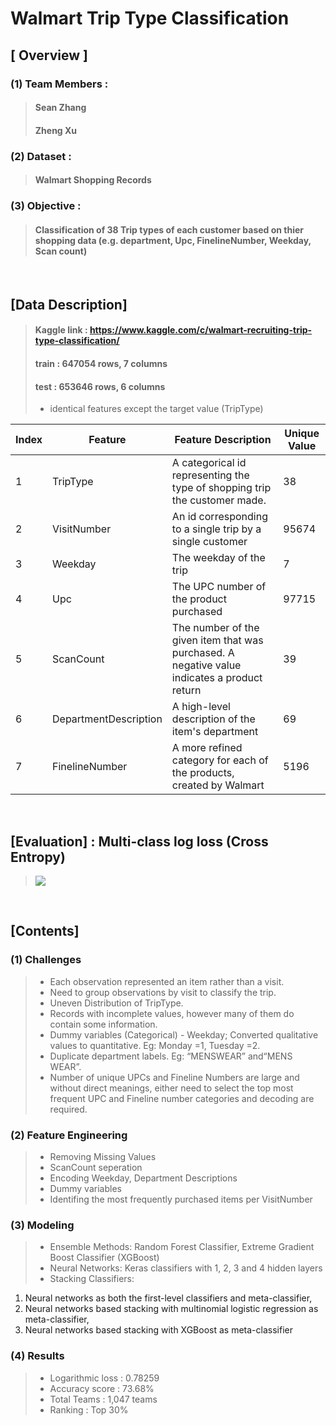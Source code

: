 # Walmart Trip Type Classification
## [ Overview ]
### (1) Team Members : 
> #### Sean Zhang
> #### Zheng Xu
### (2) Dataset :
> #### Walmart Shopping Records

### (3) Objective :
> #### Classification of 38 Trip types of each customer based on thier shopping data (e.g. department, Upc, FinelineNumber, Weekday, Scan count) 
<br>

## [Data Description]
> #### Kaggle link : https://www.kaggle.com/c/walmart-recruiting-trip-type-classification/
> #### train : 647054 rows, 7 columns
> #### test : 653646 rows, 6 columns
> - identical features except the target value (TripType)

| Index | Feature               | Feature Description                                  | Unique Value |
|-------|-----------------------|----------------------------------------------|--------|
| 1     | TripType              | A categorical id representing the type of shopping trip the customer made.                                       | 38     |
| 2     | VisitNumber           | An id corresponding to a single trip by a single customer                              | 95674  |
| 3     | Weekday               | The weekday of the trip                    | 7      |
| 4     | Upc                   | The UPC number of the product purchased                  | 97715  |
| 5     | ScanCount             | The number of the given item that was purchased. A negative value indicates a product return          | 39     |
| 6     | DepartmentDescription | A high-level description of the item's department                                | 69     |
| 7     | FinelineNumber        | A more refined category for each of the products, created by Walmart | 5196   |
<br>

## [Evaluation] : Multi-class log loss (Cross Entropy)
> ![](https://github.com/yunah0515/dss7_SWYA_walmart/blob/master/image/evaluation.png?raw=true)
<br>

## [Contents]

### (1) Challenges
> - Each observation represented an item rather than a visit. 
> - Need to group observations by visit to classify the trip.
> - Uneven Distribution of TripType.
> - Records with incomplete values, however many of them do contain some information.
> - Dummy variables (Categorical) - Weekday; Converted qualitative values to quantitative. Eg: Monday =1, Tuesday =2.
> - Duplicate department labels. Eg: “MENSWEAR” and“MENS WEAR”.
> - Number of unique UPCs and Fineline Numbers are large and without direct meanings, either need to select the top most frequent UPC and Fineline number categories and decoding are required.

### (2) Feature Engineering
> - Removing Missing Values
> - ScanCount seperation
> - Encoding Weekday, Department Descriptions
> - Dummy variables
> - Identifing the most frequently purchased items per VisitNumber

### (3) Modeling
> - Ensemble Methods: Random Forest Classifier, Extreme Gradient Boost Classifier (XGBoost)
> - Neural Networks: Keras classifiers with 1, 2, 3 and 4 hidden layers
> - Stacking Classifiers:
1. Neural networks as both the first-level classifiers and meta-classifier, 
2. Neural networks based stacking with multinomial logistic regression as meta-classifier, 
3. Neural networks based stacking with XGBoost as meta-classifier

### (4) Results
> - Logarithmic loss : 0.78259
> - Accuracy score : 73.68%
> - Total Teams : 1,047 teams
> - Ranking : Top 30%
